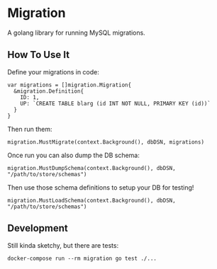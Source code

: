 # Migration

A golang library for running MySQL migrations.

## How To Use It

Define your migrations in code:

```
var migrations = []migration.Migration{
  &migration.Definition{
    ID: 1,
    UP: `CREATE TABLE blarg (id INT NOT NULL, PRIMARY KEY (id))`
  }
}
```

Then run them:

```
migration.MustMigrate(context.Background(), dbDSN, migrations)
```

Once run you can also dump the DB schema:

```
migration.MustDumpSchema(context.Background(), dbDSN, "/path/to/store/schemas")
```

Then use those schema definitions to setup your DB for testing!

```
migration.MustLoadSchema(context.Background(), dbDSN, "/path/to/store/schemas")
```

## Development

Still kinda sketchy, but there are tests:

```
docker-compose run --rm migration go test ./...
```
